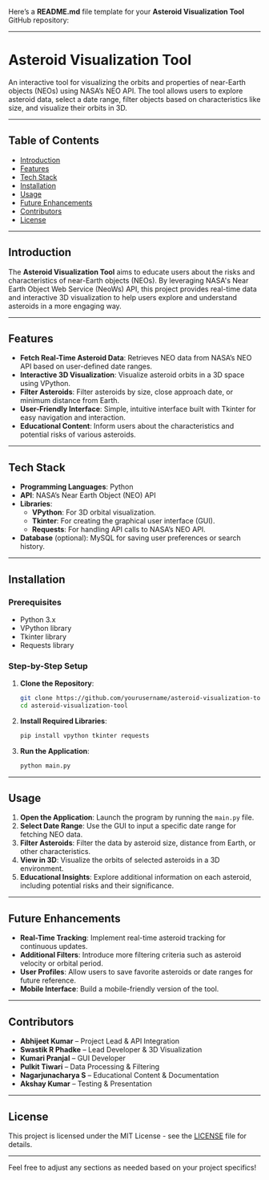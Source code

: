 Here’s a **README.md** file template for your **Asteroid Visualization Tool** GitHub repository:

---

# **Asteroid Visualization Tool**

An interactive tool for visualizing the orbits and properties of near-Earth objects (NEOs) using NASA’s NEO API. The tool allows users to explore asteroid data, select a date range, filter objects based on characteristics like size, and visualize their orbits in 3D.

---

## **Table of Contents**
- [Introduction](#introduction)
- [Features](#features)
- [Tech Stack](#tech-stack)
- [Installation](#installation)
- [Usage](#usage)
- [Future Enhancements](#future-enhancements)
- [Contributors](#contributors)
- [License](#license)

---

## **Introduction**
The **Asteroid Visualization Tool** aims to educate users about the risks and characteristics of near-Earth objects (NEOs). By leveraging NASA's Near Earth Object Web Service (NeoWs) API, this project provides real-time data and interactive 3D visualization to help users explore and understand asteroids in a more engaging way.

---

## **Features**
- **Fetch Real-Time Asteroid Data**: Retrieves NEO data from NASA’s NEO API based on user-defined date ranges.
- **Interactive 3D Visualization**: Visualize asteroid orbits in a 3D space using VPython.
- **Filter Asteroids**: Filter asteroids by size, close approach date, or minimum distance from Earth.
- **User-Friendly Interface**: Simple, intuitive interface built with Tkinter for easy navigation and interaction.
- **Educational Content**: Inform users about the characteristics and potential risks of various asteroids.

---

## **Tech Stack**
- **Programming Languages**: Python
- **API**: NASA’s Near Earth Object (NEO) API
- **Libraries**:
  - **VPython**: For 3D orbital visualization.
  - **Tkinter**: For creating the graphical user interface (GUI).
  - **Requests**: For handling API calls to NASA’s NEO API.
- **Database** (optional): MySQL for saving user preferences or search history.

---

## **Installation**

### **Prerequisites**
- Python 3.x
- VPython library
- Tkinter library
- Requests library

### **Step-by-Step Setup**
1. **Clone the Repository**:
    ```bash
    git clone https://github.com/yourusername/asteroid-visualization-tool.git
    cd asteroid-visualization-tool
    ```

2. **Install Required Libraries**:
    ```bash
    pip install vpython tkinter requests
    ```

3. **Run the Application**:
    ```bash
    python main.py
    ```

---

## **Usage**

1. **Open the Application**: Launch the program by running the `main.py` file.
2. **Select Date Range**: Use the GUI to input a specific date range for fetching NEO data.
3. **Filter Asteroids**: Filter the data by asteroid size, distance from Earth, or other characteristics.
4. **View in 3D**: Visualize the orbits of selected asteroids in a 3D environment.
5. **Educational Insights**: Explore additional information on each asteroid, including potential risks and their significance.

---

## **Future Enhancements**
- **Real-Time Tracking**: Implement real-time asteroid tracking for continuous updates.
- **Additional Filters**: Introduce more filtering criteria such as asteroid velocity or orbital period.
- **User Profiles**: Allow users to save favorite asteroids or date ranges for future reference.
- **Mobile Interface**: Build a mobile-friendly version of the tool.

---

## **Contributors**
- **Abhijeet Kumar** – Project Lead & API Integration
- **Swastik R Phadke** – Lead Developer & 3D Visualization
- **Kumari Pranjal** – GUI Developer
- **Pulkit Tiwari** – Data Processing & Filtering
- **Nagarjunacharya S** – Educational Content & Documentation
- **Akshay Kumar** – Testing & Presentation

---

## **License**
This project is licensed under the MIT License - see the [LICENSE](LICENSE) file for details.

---

Feel free to adjust any sections as needed based on your project specifics!
